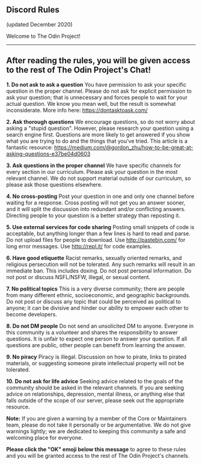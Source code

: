 ## Discord Rules 
(updated December 2020)


Welcome to The Odin Project!
 
----
After reading the rules, you will be given access to the rest of The Odin Project's Chat!
----
 
**1. Do not ask to ask a question**
You have permission to ask your specific question in the proper channel. Please do not ask for explicit permission to ask your question; that is unnecessary and forces people to wait for your actual question. We know you mean well, but the result is somewhat inconsiderate. More info here: https://dontasktoask.com/

**2. Ask thorough questions**
We encourage questions, so do not worry about asking a "stupid question". However, please research your question using a search engine first. Questions are more likely to get answered if you show what you are trying to do and the things that you've tried. This article is a fantastic resource: https://medium.com/@gordon_zhu/how-to-be-great-at-asking-questions-e37be04d0603

**3. Ask questions in the proper channel**
We have specific channels for every section in our curriculum. Please ask your question in the most relevant channel. We do not support material outside of our curriculum, so please ask those questions elsewhere.

**4. No cross-posting**
Post your question in one and only one channel before waiting for a response. Cross posting will not get you an answer sooner, and it will split the discussion into redundant and/or conflicting answers. Directing people to your question is a better strategy than reposting it.
 
**5. Use external services for code sharing**
Posting small snippets of code is acceptable, but anything longer than a few lines is hard to read and parse. Do not upload files for people to download. Use http://pastebin.com/ for long error messages. Use http://repl.it/ for code examples.
 
**6. Have good etiquette**
Racist remarks, sexually oriented remarks, and religious persecution will not be tolerated. Any such remarks will result in an immediate ban. This includes doxing. Do not post personal information. Do not post or discuss NSFL/NSFW, illegal, or sexual content.
 
**7. No political topics**
This is a very diverse community; there are people from many different ethnic, socioeconomic, and geographic backgrounds. Do not post or discuss any topic that could be perceived as political to anyone; it can be divisive and hinder our ability to empower each other to become developers.
 
**8. Do not DM people**
Do not send an unsolicited DM to anyone. Everyone in this community is a volunteer and shares the responsibility to answer questions. It is unfair to expect one person to answer your question. If all questions are public, other people can benefit from learning the answer.

**9. No piracy**
Piracy is illegal. Discussion on how to pirate, links to pirated materials, or suggesting someone pirate intellectual property will not be tolerated.

**10. Do not ask for life advice**
Seeking advice related to the goals of the community should be asked in the relevant channels. If you are seeking advice on relationships, depression, mental illness, or anything else that falls outside of the scope of our server, please seek out the appropriate resource.
 
**Note:** If you are given a warning by a member of the Core or Maintainers team, please do not take it personally or be argumentative. We do not give warnings lightly; we are dedicated to keeping this community a safe and welcoming place for everyone.

**Please click the "OK" emoji below this message** to agree to these rules and you will be granted access to the rest of The Odin Project's channels.
